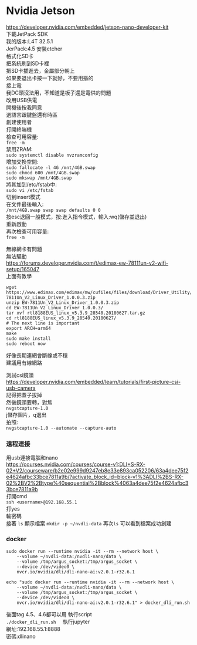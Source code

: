 # Nvidia Jetson
https://developer.nvidia.com/embedded/jetson-nano-developer-kit  
下載JetPack SDK  
我的版本:L4T 32.5.1  
JerPack:4.5
安裝etcher  
格式化SD卡  
把系統刷到SD卡裡  
把SD卡插進去，金屬部分朝上  
如果要退出卡按一下就好，不要用摳的  
接上電  
我DC頭沒法用，不知道是板子還是電供的問題  
改用USB供電  
開機後按我同意  
選語言跟鍵盤還有時區  
創建使用者  
打開終端機  
檢查可用容量:  
```free -m```  
禁用ZRAM:  
    ```sudo systemctl disable nvzramconfig```  
增加交換空間:  
    ```sudo fallocate -l 4G /mnt/4GB.swap```  
    ```sudo chmod 600 /mnt/4GB.swap```  
    ```sudo mkswap /mnt/4GB.swap```  
將其加到/etc/fstab中:  
    ```sudo vi /etc/fstab```  
切到insert模式  
在文件最後輸入:  
    ```/mnt/4GB.swap swap swap defaults 0 0```  
按esc退回一般模式，按:進入指令模式，輸入:wq(儲存並退出)  
重新啟動  
再次檢查可用容量:  
    ```free -m```  

無線網卡有問題  
無法驅動  
https://forums.developer.nvidia.com/t/edimax-ew-78111un-v2-wifi-setup/165047   
上面有教學  
```  
wget https://www.edimax.com/edimax/mw/cufiles/files/download/Driver_Utility/EW-7811Un_V2_Linux_Driver_1.0.0.3.zip  
unzip EW-7811Un_V2_Linux_Driver_1.0.0.3.zip   
cd EW-7811Un_V2_Linux_Driver_1.0.0.3/  
tar xvf rtl8188EUS_linux_v5.3.9_28540.20180627.tar.gz   
cd rtl8188EUS_linux_v5.3.9_28540.20180627/   
# The next line is important
export ARCH=arm64  
make  
sudo make install  
sudo reboot now  
```
好像長期連網會斷線或不穩  
建議用有線網路  

測試csi鏡頭  
https://developer.nvidia.com/embedded/learn/tutorials/first-picture-csi-usb-camera  
記得把蓋子拔掉  
然後鏡頭要轉，對焦  
    ```nvgstcapture-1.0```  
j儲存圖片，q退出  
拍照:  
    ```nvgstcapture-1.0 --automate --capture-auto```

### 遠程連接
用usb連接電腦和nano  
https://courses.nvidia.com/courses/course-v1:DLI+S-RX-02+V2/courseware/b2e02e999d9247eb8e33e893ca052206/63a4dee75f2e4624afbc33bce7811a9b/?activate_block_id=block-v1%3ADLI%2BS-RX-02%2BV2%2Btype%40sequential%2Bblock%4063a4dee75f2e4624afbc33bce7811a9b  
打開cmd  
```ssh <username>@192.168.55.1```  
打yes  
輸密碼  
接著 `ls` 顯示檔案
`mkdir -p ~/nvdli-data`
再次`ls`
可以看到檔案成功創建  

### docker
```
sudo docker run --runtime nvidia -it --rm --network host \
    --volume ~/nvdli-data:/nvdli-nano/data \
    --volume /tmp/argus_socket:/tmp/argus_socket \
    --device /dev/video0 \
    nvcr.io/nvidia/dli/dli-nano-ai:v2.0.1-r32.6.1
```

```
echo "sudo docker run --runtime nvidia -it --rm --network host \
    --volume ~/nvdli-data:/nvdli-nano/data \
    --volume /tmp/argus_socket:/tmp/argus_socket \
    --device /dev/video0 \
    nvcr.io/nvidia/dli/dli-nano-ai:v2.0.1-r32.6.1" > docker_dli_run.sh
```
後面tag 4.5、4.6都可以用
執行script  
```./docker_dli_run.sh  ```
執行jupyter  
網址:192.168.55.1:8888  
密碼:dlinano  












